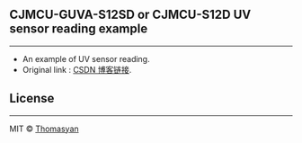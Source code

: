 ## CJMCU-GUVA-S12SD or CJMCU-S12D UV sensor reading example
---
- An example of UV sensor reading.
- Original link : [CSDN 博客链接](http://blog.csdn.net/dustintime/article/details/52387798).

## License
---
MIT © [Thomasyan](https://github.com/ThomasTransboundaryYan) 